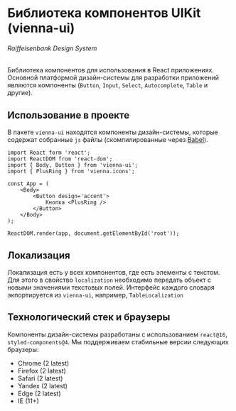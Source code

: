 # Библиотека компонентов UIKit (vienna-ui)

###### Raiffeisenbank Design System

Библиотека компонентов для использования в React приложениях. Основной платформой дизайн-системы для разработки приложений являются компоненты (`Button`, `Input`, `Select`, `Autocomplete`, `Table` и другие).

## Использование в проекте

В пакете `vienna-ui` находятся компоненты дизайн-системы, которые содержат собранные `js` файлы (скомпилированные через [Babel](https://babeljs.io)).

```
import React form 'react';
import ReactDOM from 'react-dom';
import { Body, Button } from 'vienna-ui';
import { PlusRing } from 'vienna.icons';

const App = (
    <Body>
        <Button design='accent'>
            Кнопка <PlusRing />
        </Button>
    </Body>
);

ReactDOM.render(app, document.getElementById('root'));
```

## Локализация

Локализация есть у всех компонентов, где есть элементы с текстом. Для этого в свойство `localization` необходимо передать объект с новыми значениями текстовых полей. Интерфейс каждого словаря экпортируется из `vienna-ui`, например, `TableLocalization`

## Технологический стек и браузеры

Компоненты дизайн-системы разработаны с использованием `react@16`, `styled-components@4`. Мы поддерживаем стабильные версии следующих браузеры:

-   Chrome (2 latest)
-   Firefox (2 latest)
-   Safari (2 latest)
-   Yandex (2 latest)
-   Edge (2 latest)
-   IE (11+)
